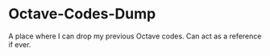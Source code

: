 # Octave-Codes-Dump
A place where I can drop my previous Octave codes. Can act as a reference if ever.
